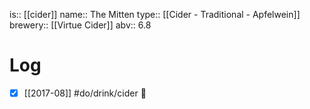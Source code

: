 is:: [[cider]]
name:: The Mitten
type:: [[Cider - Traditional - Apfelwein]]
brewery:: [[Virtue Cider]]
abv:: 6.8

# Log
- [x] [[2017-08]] #do/drink/cider 🤞
